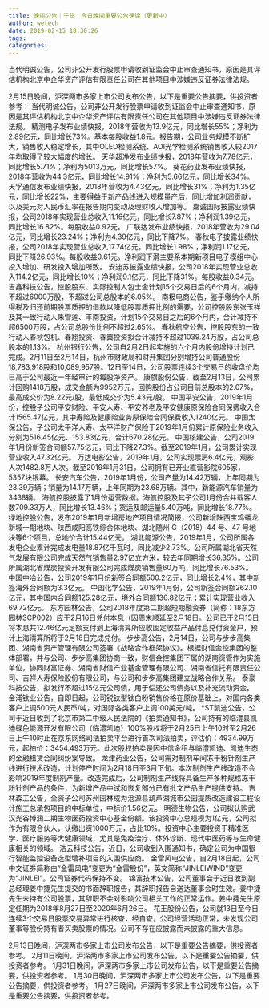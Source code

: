 ```yaml
---
title: 晚间公告｜干货！今日晚间重要公告速读（更新中）
author: wetech
date: 2019-02-15 18:30:26
tags: 
categories: 
---
```

当代明诚公告，公司非公开发行股票申请收到证监会中止审查通知书，原因是其评估机构北京中企华资产评估有限责任公司在其他项目中涉嫌违反证券法律法规。
<!-- more -->
2月15日晚间，沪深两市多家上市公司发布公告，以下是重要公告摘要，供投资者参考：
当代明诚公告，公司非公开发行股票申请收到证监会中止审查通知书，原因是其评估机构北京中企华资产评估有限责任公司在其他项目中涉嫌违反证券法律法规。
精测电子发布业绩快报，2018年营收为13.9亿元，同比增长55%；净利为2.89亿元，同比增长73%。基本每股收益1.8元。报告期，公司业务规模不断扩大，销售收入稳定增长，其中OLED检测系统、AOI光学检测系统销售收入较2017年均取得了较大幅度的增长。
天华超净发布业绩快报，2018年营收为7.78亿元，同比增长5.71%；净利为5013万元，同比增长57%。
葵花药业发布业绩快报，2018年营收为44.3亿元，同比增长14.91%；净利为5.66亿元，同比增长34%。
天孚通信发布业绩快报，2018年营收为4.43亿元，同比增长31%；净利为1.35亿元，同比增长22%，主要得益于新产品线进入规模量产后，同比增加利润贡献，以及美元对人民币汇率在报告期内变动及理财收入增加等。
嘉诚国际披露业绩快报，公司2018年实现营业总收入11.16亿元，同比增长7.87%；净利润1.39亿元，同比增长16.82%。每股收益0.92元。
广联达发布业绩快报，2018年营收为29.04亿元，同比增长23.24%；净利为4.39亿元，同比下降7%。
春秋电子披露业绩快报，公司2018年实现营业总收入17.74亿元，同比增长1.98%；净利润1.17亿元，同比下降26.93%。每股收益0.61元。净利润下滑主要系本期新项目电子模组中心投入增加、研发投入增加所致。
安迪苏披露业绩快报，公司2018年实现营业总收入114.2亿元，同比增长10%；净利润9.1亿元，同比下降31%。每股收益0.34元。
吉鑫科技公告，控股股东、实际控制人包士金计划15个交易日后的6个月内，减持不超过6000万股，不超过公司总股本的6.05%。
南极电商公告，鉴于缴纳个人所得税及归还前期股票质押的借款以降低股票质押比例的需要，公司控股股东张玉祥及其一致行动人朱雪莲、丰南投资，计划15个交易日之后的6个月内，合计减持不超6500万股，占公司总股份比例不超过2.65%。
春秋航空公告，控股股东的一致行动人春秋包机、春翔投资、春翼投资拟合计减持不超过1039.24万股，占公司总股本的1.13%。
杭州银行公告，公司自2月2日起实施的六个月内股份增持计划已完成。2月11日至2月14日，杭州市财政局和财开集团分别增持公司普通股份18,783,918股和10,089,957股。12日至14日，公司股票连续3个交易日的收盘价均已高于公司最近一年经审计的每股净资产。
康旗股份公告，截至2月13日，公司累计回购1418万股，成交金额为9952万元，回购股份占公司目前总股本的2.07%，最高成交价为8.22元/股，最低成交价为5.43元/股。
中国平安公告，2019年1月份，控股子公司平安财险、平安人寿、平安养老及平安健康原保险合同保费收入合计1565.47亿元，其中寿险及健康险业务原保险合同保费收入1240亿元。
中国太保公告，子公司太平洋人寿、太平洋财产保险于2019年1月份累计原保险业务收入分别为516.45亿元、153.83亿元，合计670.28亿元。
中国核建公告，公司2019年1月份新签合同额57.75亿元，同比下降27.3%。截至2019年1月，公司累计实现营业收入47.32亿元。
万达电影公告，2019年1月，公司实现票房6.4亿元，观影人次1482.8万人次。截至2019年1月31日，公司拥有已开业直营影院605家，5357块银幕。
长安汽车公告，2019年1月份，公司产量为14.42万辆，上年同期为23.39万辆；销量为14.17万辆，上年同期为23.68万辆。其中，新能源汽车销量为3438辆。
海航控股披露了1月份运营数据。海航控股及其子公司1月份合并载客人数709.33万人，同比增长13.46%；货运及邮运量5.40万吨，同比增长18.77%。
绿地控股公告，发布2019年1月新增房地产项目情况简报，公司新增陕西宝鸡蟠龙新城一期地块、陕西咸阳高铁综合体地块、湖北随州 G（2018）44 号、47 号地块等6个项目，总地价合计15.44亿元。
湖北能源公告，2019年1月，公司所属各发电企业累计完成发电量18.87亿千瓦时，同比减少2.73%。公司所属湖北省天然气发展有限公司完成天然气销售量2.97亿立方米，较去年同期增长36.35%。公司所属湖北省煤炭投资开发有限公司完成煤炭销售量60万吨，同比增长76.53%。
中国中冶公告，公司2019年1月份新签合同额500.2亿元，同比增长2.4%，其中新签海外合同额为3.3亿元。
中国化学公告，2019年1月份，公司新签合同额262.10亿元，其中国内合同额125.28亿元，境外合同额136.82亿元；累计实现营业收入69.72亿元。
东方园林公告，公司2018年度第二期超短期融资券（简称：18东方园林SCP002）应于2月16日兑付本息（因周末顺延至2月18日。公司已于2月15日将本息共12.46亿元足额支付到上海清算所应收固定收益产品付息兑付资金户，预计上海清算所将于2月18日完成兑付。
步步高公告，2月14日，公司与步步高集团、湖南省资产管理有限公司签署《战略合作框架协议》。根据财信金控集团的整体部署，并与公司、步步高集团协商一致，财信金控集团下属的湖南资管作为实施单位，协同财富证券、湖南省财信产业基金管理有限公司、湖南省信托有限责任公司、吉祥人寿保险股份有限公司，与公司和步步高集团建立战略合作关系。
泰豪科技公告，拟发行不超过15亿元公司债，用于偿还公司债务以及补充流动资金。
金浦钛业公告，自即日起，公司锐钛型钛白粉销售价格在原价基础上，对国内各类客户上调500元人民币/吨，对国际各类客户上调100美元/吨。
*ST凯迪公告，公司于近日收到了北京市第二中级人民法院的《拍卖通知书》，公司持有的临澧县凯迪绿色能源开发有限公司（临澧凯迪）100%股权将于2月25日上午10时至2月26日上午10时止在京东网络司法拍卖平台进行首次司法拍卖，评估价：4934.99万元，起拍价：3454.493万元。此次股权拍卖是因中信金租与临澧凯迪、凯迪生态的金融租赁合同纠纷案导致。
龙津药业公告，公司需对制剂车间冻干粉针剂生产线进行技术改造，计划停产时间为2月18日至3月下旬。本次制剂生产线改造不会影响2019年度制剂产量。改造完成后，公司制剂生产线将具备生产多种规格冻干粉针剂产品的条件，为新增产品中试和恢复部分已有批文产品生产提供支持。
吉林森工公告，全资子公司苏州园林成为沧源县葫芦湖城市公园提质改造建设工程设计施工总承包项目的中标单位，中标价1.56亿元。
明德生物公告，公司拟认购武汉光谷博润二期生物医药投资中心基金份额。该投资中心总规模为1亿元，公司拟作为有限合伙人，认缴出资1000万元，占比10%。投资中心主要投资于精准医学、医疗服务等大健康领域，尤其是免疫治疗、体外诊断、现代中医药等与生命健康相关的领域。
浩云科技公告，近日，公司收到入围通知书，确定公司为中国银行智能监控设备选型增补项目的入围供应商。
金雷风电公告，自2月18日起，公司中文证券简称由“金雷风电”变更为“金雷股份”，英文简称“JINLEIWIND”变更为“JINLEI”。公司证券代码保持不变。
锦富技术公告，公司董事会于近日收到副总经理姜中捷先生提交的书面辞职报告，其辞职报告自送达董事会时生效。姜中捷先生未持有公司股票，其辞职不会对影响公司相关工作的正常运作。姜中捷先生原定任期为2018年8月27日至2020年6月26日。
花王股份公告，公司就13日至今日连续3个交易日股票交易异常进行核查，经自查，公司经营活动正常，未发现公司董事等股份持有者买卖股票的情况。公司不存在应披露而未披露的重大信息。
 
 
2月13日晚间，沪深两市多家上市公司发布公告，以下是重要公告摘要，供投资者参考。
2月11日晚间，沪深两市多家上市公司发布公告，以下是重要公告摘要，供投资者参考。
1月31日晚间，沪深两市多家上市公司发布公告，以下是重要公告摘要，供投资者参考。
1月30日晚间，沪深两市多家上市公司发布公告，以下是重要公告摘要，供投资者参考。
1月27日晚间，沪深两市多家上市公司发布公告，以下是重要公告摘要，供投资者参考。
